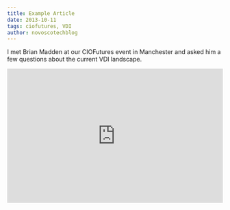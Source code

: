 ```yaml
---
title: Example Article
date: 2013-10-11
tags: ciofutures, VDI
author: novoscotechblog
---
```


I met Brian Madden at our CIOFutures event in Manchester and asked him a few questions about the current VDI landscape.

<style>.embed-container { position: relative; padding-bottom: 56.25%; padding-top: 30px; height: 0; overflow: hidden; max-width: 100%; height: auto; } .embed-container iframe, .embed-container object, .embed-container embed { position: absolute; top: 0; left: 0; width: 100%; height: 100%; }</style><div class='embed-container'><iframe src='http://www.youtube.com/embed/OUwhid_qTMs' frameborder='0' allowfullscreen></iframe></div>